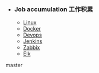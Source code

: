 + ### Job accumulation 工作积累
    + [Linux](https://github.com/Kingserch/Job-accumulation/tree/Linux)
    + [Docker](https://github.com/Kingserch/Job-accumulation/tree/Docker)
    + [Devops](https://github.com/Kingserch/Job-accumulation/tree/Devops)
	+ [Jenkins](https://github.com/Kingserch/Job-accumulation/tree/Jenkins)
	+ [Zabbix](https://github.com/Kingserch/Job-accumulation/tree/zabbix)
	+ [Elk](https://github.com/Kingserch/Job-accumulation/blob/master/elk/elk.md)	
	
master
